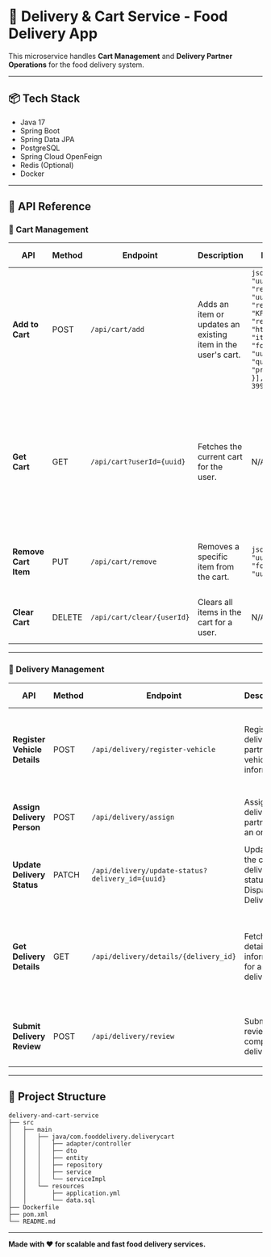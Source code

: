 # 🚚 Delivery & Cart Service - Food Delivery App

This microservice handles **Cart Management** and **Delivery Partner Operations** for the food delivery system.

---

## 📦 Tech Stack
- Java 17
- Spring Boot
- Spring Data JPA
- PostgreSQL
- Spring Cloud OpenFeign
- Redis (Optional)
- Docker

---

## 📌 API Reference

### 🛒 Cart Management

| API | Method | Endpoint | Description | Request Body | Response Example |
|-----|--------|----------|-------------|--------------|------------------|
| **Add to Cart** | POST | `/api/cart/add` | Adds an item or updates an existing item in the user's cart. | ```json { "userId": "uuid", "restaurantId": "uuid", "restaurantName": "KFC", "restaurantUrl": "https://img.jpg", "item": [{ "foodItemId": "uuid", "quantity": 2, "price": 199.99 }], "totalPrice": 399.98 } ``` | ```json { "message": "Item added to cart", "statusCode": 200 } ``` |
| **Get Cart** | GET | `/api/cart?userId={uuid}` | Fetches the current cart for the user. | N/A | ```json { "message": "Cart details fetched successfully!!", "statusCode": 200, "data": { "userId": "uuid", "restaurantId": "uuid", "items": [{ "foodItemId": "uuid", "quantity": 2, "price": 199.99 }], "totalPrice": 399.98 } } ``` |
| **Remove Cart Item** | PUT | `/api/cart/remove` | Removes a specific item from the cart. | ```json { "userId": "uuid", "foodItemId": "uuid" } ``` | ```json { "message": "Cart item has been removed successfully!!", "statusCode": 202 } ``` |
| **Clear Cart** | DELETE | `/api/cart/clear/{userId}` | Clears all items in the cart for a user. | N/A | ```json { "message": "Cart is cleared successfully!!", "statusCode": 200 } ``` |

---

### 🚴 Delivery Management

| API | Method | Endpoint | Description | Request Body | Response Example |
|-----|--------|----------|-------------|--------------|------------------|
| **Register Vehicle Details** | POST | `/api/delivery/register-vehicle` | Registers delivery partner's vehicle information. | ```json { "partnerId": "uuid", "vehicleType": "Bike", "vehicleNumber": "MH-12-AB-1234", "licenseNumber": "DL123456789" } ``` | ```json { "message": "Data saved successfully!!", "statusCode": 200, "data": { "partnerId": "uuid", "vehicleType": "Bike" } } ``` |
| **Assign Delivery Person** | POST | `/api/delivery/assign` | Assigns a delivery partner to an order. | ```json { "orderId": "uuid", "partnerId": "uuid" } ``` | ```json { "message": "Delivery Person Assigned", "statusCode": 200 } ``` |
| **Update Delivery Status** | PATCH | `/api/delivery/update-status?delivery_id={uuid}` | Updates the current delivery status (e.g., Dispatched, Delivered). | N/A | ```json { "message": "Update the delivery status Successfully!!", "statusCode": 200 } ``` |
| **Get Delivery Details** | GET | `/api/delivery/details/{delivery_id}` | Fetches detailed information for a delivery. | N/A | ```json { "message": "Fetched delivery details by id successfully!!", "statusCode": 200, "data": { "deliveryId": "uuid", "status": "DELIVERED" } } ``` |
| **Submit Delivery Review** | POST | `/api/delivery/review` | Submits a review for a completed delivery. | ```json { "deliveryId": "uuid", "rating": 5, "comments": "Very fast delivery!" } ``` | ```json { "message": "Review submitted successfully!!", "statusCode": 200 } ``` |

---

## 📂 Project Structure
```
delivery-and-cart-service
├── src
│   ├── main
│   │   ├── java/com.fooddelivery.deliverycart
│   │   │   ├── adapter/controller
│   │   │   ├── dto
│   │   │   ├── entity
│   │   │   ├── repository
│   │   │   ├── service
│   │   │   └── serviceImpl
│   │   └── resources
│   │       ├── application.yml
│   │       └── data.sql
├── Dockerfile
├── pom.xml
└── README.md
```

---

**Made with ❤️ for scalable and fast food delivery services.**
